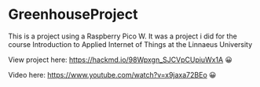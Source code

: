 # GreenhouseProject
This is a project using a Raspberry Pico W.
It was a project i did for the course Introduction to Applied Internet of Things at the Linnaeus University

View project here:
https://hackmd.io/98Wpxgn_SJCVpCUpiuWx1A 😀

Video here: 
https://www.youtube.com/watch?v=x9jaxa72BEo 😀
